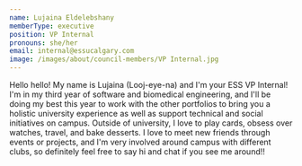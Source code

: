 ```yaml
---
name: Lujaina Eldelebshany
memberType: executive
position: VP Internal
pronouns: she/her
email: internal@essucalgary.com
image: /images/about/council-members/VP Internal.jpg
---
```


Hello hello! My name is Lujaina (Looj-eye-na) and I'm your ESS VP Internal! I'm in my third year of software and biomedical engineering, and I'll be doing my best this year to work with the other portfolios to bring you a holistic university experience as well as support technical and social initiatives on campus. Outside of university, I love to play cards, obsess over watches, travel, and bake desserts. I love to meet new friends through events or projects, and I'm very involved around campus with different clubs, so definitely feel free to say hi and chat if you see me around!!
